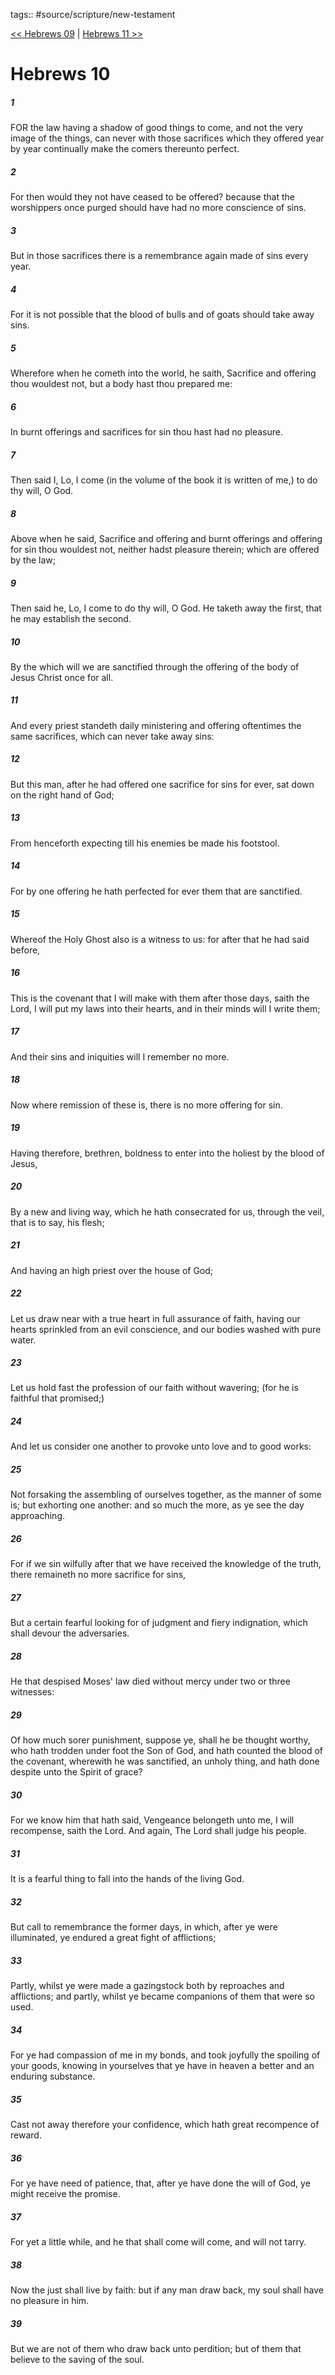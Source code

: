 tags:: #source/scripture/new-testament

[<< Hebrews 09](new-testament/19_Hebrews/Hebrews_09.md) | [Hebrews 11 >>](new-testament/19_Hebrews/Hebrews_11.md)

# Hebrews 10

##### 1

FOR the law having a shadow of good things to come, and not the very image of the things, can never with those sacrifices which they offered year by year continually make the comers thereunto perfect.

##### 2

For then would they not have ceased to be offered? because that the worshippers once purged should have had no more conscience of sins.

##### 3

But in those sacrifices there is a remembrance again made of sins every year.

##### 4

For it is not possible that the blood of bulls and of goats should take away sins.

##### 5

Wherefore when he cometh into the world, he saith, Sacrifice and offering thou wouldest not, but a body hast thou prepared me:

##### 6

In burnt offerings and sacrifices for sin thou hast had no pleasure.

##### 7

Then said I, Lo, I come (in the volume of the book it is written of me,) to do thy will, O God.

##### 8

Above when he said, Sacrifice and offering and burnt offerings and offering for sin thou wouldest not, neither hadst pleasure therein; which are offered by the law;

##### 9

Then said he, Lo, I come to do thy will, O God. He taketh away the first, that he may establish the second.

##### 10

By the which will we are sanctified through the offering of the body of Jesus Christ once for all.

##### 11

And every priest standeth daily ministering and offering oftentimes the same sacrifices, which can never take away sins:

##### 12

But this man, after he had offered one sacrifice for sins for ever, sat down on the right hand of God;

##### 13

From henceforth expecting till his enemies be made his footstool.

##### 14

For by one offering he hath perfected for ever them that are sanctified.

##### 15

Whereof the Holy Ghost also is a witness to us: for after that he had said before,

##### 16

This is the covenant that I will make with them after those days, saith the Lord, I will put my laws into their hearts, and in their minds will I write them;

##### 17

And their sins and iniquities will I remember no more.

##### 18

Now where remission of these is, there is no more offering for sin.

##### 19

Having therefore, brethren, boldness to enter into the holiest by the blood of Jesus,

##### 20

By a new and living way, which he hath consecrated for us, through the veil, that is to say, his flesh;

##### 21

And having an high priest over the house of God;

##### 22

Let us draw near with a true heart in full assurance of faith, having our hearts sprinkled from an evil conscience, and our bodies washed with pure water.

##### 23

Let us hold fast the profession of our faith without wavering; (for he is faithful that promised;)

##### 24

And let us consider one another to provoke unto love and to good works:

##### 25

Not forsaking the assembling of ourselves together, as the manner of some is; but exhorting one another: and so much the more, as ye see the day approaching.

##### 26

For if we sin wilfully after that we have received the knowledge of the truth, there remaineth no more sacrifice for sins,

##### 27

But a certain fearful looking for of judgment and fiery indignation, which shall devour the adversaries.

##### 28

He that despised Moses' law died without mercy under two or three witnesses:

##### 29

Of how much sorer punishment, suppose ye, shall he be thought worthy, who hath trodden under foot the Son of God, and hath counted the blood of the covenant, wherewith he was sanctified, an unholy thing, and hath done despite unto the Spirit of grace?

##### 30

For we know him that hath said, Vengeance belongeth unto me, I will recompense, saith the Lord. And again, The Lord shall judge his people.

##### 31

It is a fearful thing to fall into the hands of the living God.

##### 32

But call to remembrance the former days, in which, after ye were illuminated, ye endured a great fight of afflictions;

##### 33

Partly, whilst ye were made a gazingstock both by reproaches and afflictions; and partly, whilst ye became companions of them that were so used.

##### 34

For ye had compassion of me in my bonds, and took joyfully the spoiling of your goods, knowing in yourselves that ye have in heaven a better and an enduring substance.

##### 35

Cast not away therefore your confidence, which hath great recompence of reward.

##### 36

For ye have need of patience, that, after ye have done the will of God, ye might receive the promise.

##### 37

For yet a little while, and he that shall come will come, and will not tarry.

##### 38

Now the just shall live by faith: but if any man draw back, my soul shall have no pleasure in him.

##### 39

But we are not of them who draw back unto perdition; but of them that believe to the saving of the soul.
